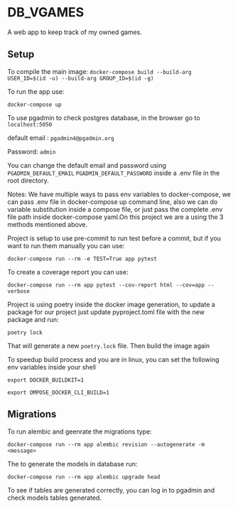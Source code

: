 # DB_VGAMES

A web app to keep track of my owned games.

## Setup

To compile the main image:
`docker-compose build --build-arg USER_ID=$(id -u) --build-arg GROUP_ID=$(id -g)`

To run the app use:

`docker-compose up`

To use pgadmin to check postgres database, in the browser go to `localhost:5050`

default email : `pgadmin4@pgadmin.org`

Password: `admin`

You can change the default email and password using
`PGADMIN_DEFAULT_EMAIL` `PGADMIN_DEFAULT_PASSWORD` inside a .env file in the root directory.

Notes:
We have multiple ways to pass env variables to docker-compose, we can pass .env file in docker-compose up command line, also we can do variable substitution inside
a compose file, or just pass the complete .env file path inside docker-compose yaml.On this project we are a using the 3 methods mentioned above.

Project is setup to use pre-commit to run test before a commit, but if you want
to run them manually you can use:

`docker-compose run --rm -e TEST=True app pytest`

To create a coverage report you can use:

`docker-compose run --rm app pytest --cov-report html --cov=app --verbose`

Project is using poetry inside the docker image generation, to update a package for
our project just update pyproject.toml file with the new package and run:

`poetry lock`

That will generate a new `poetry.lock` file. Then build the image again

To speedup build process and you are in linux, you can set the following env variables inside your shell

`export DOCKER_BUILDKIT=1`

`export OMPOSE_DOCKER_CLI_BUILD=1`

## Migrations

To run alembic and geenrate the migrations type:

`docker-compose run --rm app alembic revision --autogenerate -m <message>`

The to generate the models in database run:

`docker-compose run --rm app alembic upgrade head`

To see if tables are generated correctly, you can log in to pgadmin and check
models tables generated.

